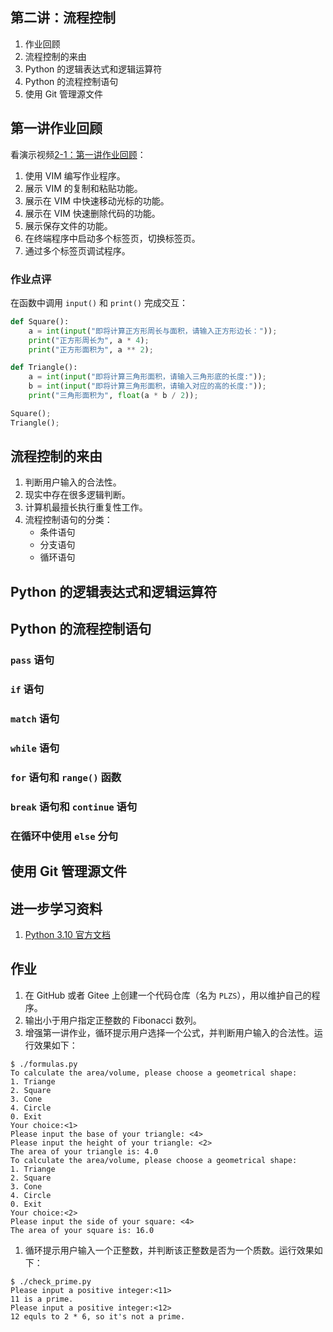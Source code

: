 ## 第二讲：流程控制

1. 作业回顾
1. 流程控制的来由
1. Python 的逻辑表达式和逻辑运算符
1. Python 的流程控制语句
1. 使用 Git 管理源文件

		
## 第一讲作业回顾

看演示视频[2-1：第一讲作业回顾](#)：

1. 使用 VIM 编写作业程序。
1. 展示 VIM 的复制和粘贴功能。
1. 展示在 VIM 中快速移动光标的功能。
1. 展示在 VIM 快速删除代码的功能。
1. 展示保存文件的功能。
1. 在终端程序中启动多个标签页，切换标签页。
1. 通过多个标签页调试程序。

	
### 作业点评

在函数中调用 `input()` 和 `print()` 完成交互：

```python
def Square():
    a = int(input("即将计算正方形周长与面积，请输入正方形边长："));
    print("正方形周长为", a * 4);
    print("正方形面积为", a ** 2);

def Triangle():
    a = int(input("即将计算三角形面积，请输入三角形底的长度:"));
    b = int(input("即将计算三角形面积，请输入对应的高的长度:"));
    print("三角形面积为", float(a * b / 2));

Square();
Triangle();
```

		
## 流程控制的来由

1. 判断用户输入的合法性。
1. 现实中存在很多逻辑判断。
1. 计算机最擅长执行重复性工作。
1. 流程控制语句的分类：
   - 条件语句
   - 分支语句
   - 循环语句

		
## Python 的逻辑表达式和逻辑运算符

		
## Python 的流程控制语句

	
### `pass` 语句

	
### `if` 语句

	
### `match` 语句

	
### `while` 语句

	
### `for` 语句和 `range()` 函数

	
### `break` 语句和 `continue` 语句

	
### 在循环中使用 `else` 分句

		
## 使用 Git 管理源文件

		
## 进一步学习资料

1. [Python 3.10 官方文档](https://docs.python.org/zh-cn/3.10/index.html)

		
## 作业

1. 在 GitHub 或者 Gitee 上创建一个代码仓库（名为 `PLZS`），用以维护自己的程序。
1. 输出小于用户指定正整数的 Fibonacci 数列。
1. 增强第一讲作业，循环提示用户选择一个公式，并判断用户输入的合法性。运行效果如下：

```console
$ ./formulas.py
To calculate the area/volume, please choose a geometrical shape:
1. Triange
2. Square
3. Cone
4. Circle
0. Exit
Your choice:<1>
Please input the base of your triangle: <4>
Please input the height of your triangle: <2>
The area of your triangle is: 4.0
To calculate the area/volume, please choose a geometrical shape:
1. Triange
2. Square
3. Cone
4. Circle
0. Exit
Your choice:<2>
Please input the side of your square: <4>
The area of your square is: 16.0
```

1. 循环提示用户输入一个正整数，并判断该正整数是否为一个质数。运行效果如下：

```console
$ ./check_prime.py
Please input a positive integer:<11>
11 is a prime.
Please input a positive integer:<12>
12 equls to 2 * 6, so it's not a prime.
```

